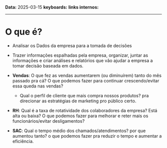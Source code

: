 
**Data:** 2025-03-15
**keyboards:** 
**links internos:** 
___
# O que é?

- Analisar os Dados da empresa para a tomada de decisões 

- Trazer informações espalhadas pela empresa, organizar, juntar as informações e criar análises e relatórios que vão ajudar a empresa a tomar decisão baseada em dados. 

- **Vendas**: O que fez as vendas aumentarem (ou diminuírem) tanto do mês passado pra cá? O que podemos fazer para continuar crescendo/evitar essa queda nas vendas?
	- Qual o perfil de cliente que mais compra nossos produtos? pra direcionar as estratégias de marketing pro público certo.

- **RH**: Qual é a taxa de rotatividade dos colaboradores da empresa? Está alta ou baixa? O que podemos fazer para melhorar e reter mais os funcionários/evitar desligamentos?

- **SAC**: Qual o tempo médio dos chamados/atendimentos? por que aumentou tanto? o que podemos fazer pra reduzir o tempo e aumentar a eficiência.

